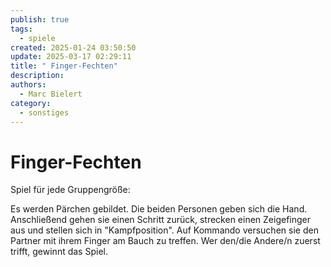 ```yaml
---
publish: true
tags:
  - spiele
created: 2025-01-24 03:50:50
update: 2025-03-17 02:29:11
title: " Finger-Fechten"
description: 
authors:
  - Marc Bielert
category:
  - sonstiges
---
```


#  Finger-Fechten

Spiel für jede Gruppengröße:

Es werden Pärchen gebildet.
Die beiden Personen geben sich die Hand. Anschließend gehen sie einen Schritt zurück, strecken einen Zeigefinger aus und stellen sich in "Kampfposition".
Auf Kommando versuchen sie den Partner mit ihrem Finger am Bauch zu treffen.
Wer den/die Andere/n zuerst trifft, gewinnt das Spiel.
